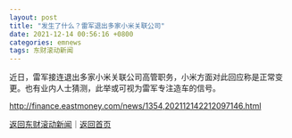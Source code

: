 ```yaml
---
layout: post
title: "发生了什么？雷军退出多家小米关联公司"
date: 2021-12-14 00:56:16 +0800
categories: emnews
tags: 东财滚动新闻
---
```


近日，雷军接连退出多家小米关联公司高管职务，小米方面对此回应称是正常变更。也有业内人士猜测，此举或可视为雷军专注造车的信号。

<http://finance.eastmoney.com/news/1354,202112142212097146.html>

[返回东财滚动新闻](//finews.withounder.com/emnews/)｜[返回首页](//finews.withounder.com/)